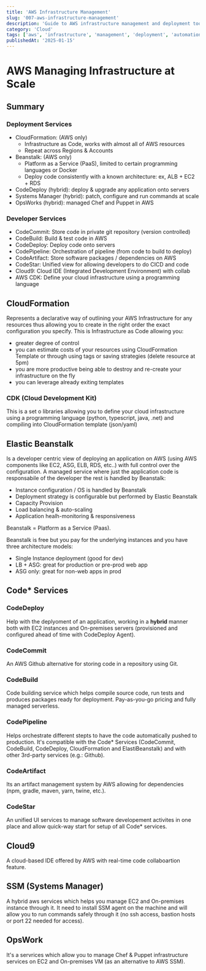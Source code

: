 ```yaml
---
title: 'AWS Infrastructure Management'
slug: '007-aws-infrastructure-management'
description: 'Guide to AWS infrastructure management and deployment tools'
category: 'Cloud'
tags: ['aws', 'infrastructure', 'management', 'deployment', 'automation']
publishedAt: '2025-01-15'
---
```


# AWS Managing Infrastructure at Scale

## Summary

### Deployment Services

- CloudFormation: (AWS only)
  - Infrastructure as Code, works with almost all of AWS resources
  - Repeat across Regions & Accounts
- Beanstalk: (AWS only)
  - Platform as a Service (PaaS), limited to certain programming languages or Docker
  - Deploy code consistently with a known architecture: ex, ALB + EC2 + RDS
- CodeDeploy (hybrid): deploy & upgrade any application onto servers
- Systems Manager (hybrid): patch, configure and run commands at scale
- OpsWorks (hybrid): managed Chef and Puppet in AWS

### Developer Services

- CodeCommit: Store code in private git repository (version controlled)
- CodeBuild: Build & test code in AWS
- CodeDeploy: Deploy code onto servers
- CodePipeline: Orchestration of pipeline (from code to build to deploy)
- CodeArtifact: Store software packages / dependencies on AWS
- CodeStar: Unified view for allowing developers to do CICD and code
- Cloud9: Cloud IDE (Integrated Development Environment) with collab
- AWS CDK: Define your cloud infrastructure using a programming language

## CloudFormation

Represents a declarative way of outlining your AWS Infrastructure for any resources thus allowing you to create in the right order the exact configuration you specify.
This is Infrastructure as Code allowing you:

- greater degree of control
- you can estimate costs of your resources using CloudFormation Template or through using tags or saving strategies (delete resource at 5pm)
- you are more productive being able to destroy and re-create your infrastructure on the fly
- you can leverage already exiting templates

### CDK (Cloud Development Kit)

This is a set o libraries allowing you to define your cloud infrastructure using a programming language (python, typescript, java, .net) and compiling into CloudFormation template (json/yaml)

## Elastic Beanstalk

Is a developer centric view of deploying an application on AWS (using AWS components like EC2, ASG, ELB, RDS, etc..) with full control over the configuration. A managed service where just the application code is responsabile of the developer the rest is handled by Beanstalk:

- Instance configuration / OS is handled by Beanstalk
- Deployment strategy is configurable but performed by Elastic Beanstalk
- Capacity Provision
- Load balancing & auto-scaling
- Application healh-monitoring & responsiveness

Beanstalk = Platform as a Service (Paas).

Beanstalk is free but you pay for the underlying instances and you have three architecture models:

- Single Instance deployment (good for dev)
- LB + ASG: great for production or pre-prod web app
- ASG only: great for non-web apps in prod

## Code\* Services

### CodeDeploy

Help with the deplyoment of an application, working in a **hybrid** manner both with EC2 instances and On-premises servers (provisioned and configured ahead of time with CodeDeploy Agent).

### CodeCommit

An AWS Github alternative for storing code in a repository using Git.

### CodeBuild

Code building service which helps compile source code, run tests and produces packages ready for deployment. Pay-as-you-go pricing and fully managed serverless.

### CodePipeline

Helps orchestrate different stepts to have the code automatically pushed to production. It's compatible with the Code\* Services (CodeCommit, CodeBuild, CodeDeploy, CloudFormation and ElastiBeanstalk) and with other 3rd-party services (e.g.: Github).

### CodeArtifact

Its an artifact management system by AWS allowing for dependencies (npm, gradle, maven, yarn, twine, etc.).

### CodeStar

An unified UI services to manage software developement activites in one place and allow quick-way start for setup of all Code\* services.

## Cloud9

A cloud-based IDE offered by AWS with real-time code collaboartion feature.

## SSM (Systems Manager)

A hybrid aws services which helps you manage EC2 and On-premises instance through it. It need to install SSM agent on the machine and will allow you to run commands safely through it (no ssh access, bastion hosts or port 22 needed for access).

## OpsWork

It's a servrices which allow you to manage Chef & Puppet infrastructure services on EC2 and On-premises VM (as an alternative to AWS SSM).
